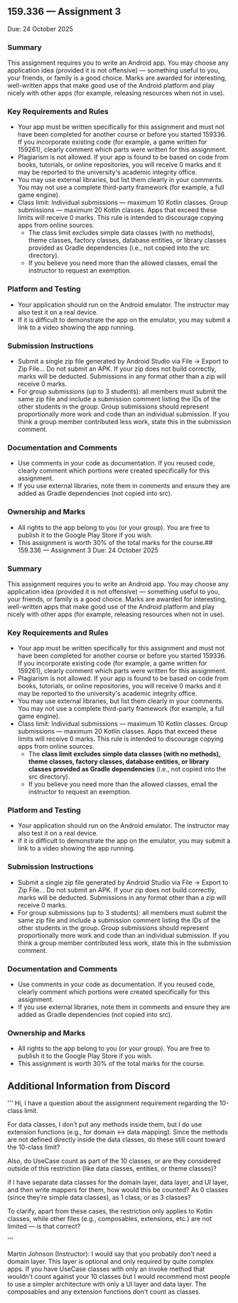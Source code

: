 ## 159.336 — Assignment 3
Due: 24 October 2025

### Summary
This assignment requires you to write an Android app. You may choose any application idea (provided it is not offensive) — something
useful to you, your friends, or family is a good choice. Marks are awarded for interesting, well-written apps that make good use of
the Android platform and play nicely with other apps (for example, releasing resources when not in use).

### Key Requirements and Rules
- Your app must be written specifically for this assignment and must not have been completed for another course or before you
  started 159336. If you incorporate existing code (for example, a game written for 159261), clearly comment which parts were
  written for this assignment.
- Plagiarism is not allowed. If your app is found to be based on code from books, tutorials, or online repositories, you will
  receive 0 marks and it may be reported to the university's academic integrity office.
- You may use external libraries, but list them clearly in your comments. You may not use a complete third-party framework (for
  example, a full game engine).
- Class limit: Individual submissions — maximum 10 Kotlin classes. Group submissions — maximum 20 Kotlin classes. Apps that exceed these limits will receive 0 marks. This rule is intended to discourage copying apps from online sources.
    - The class limit excludes simple data classes (with no methods), theme classes, factory classes, database entities, or
      library classes provided as Gradle dependencies (i.e., not copied into the src directory).
    - If you believe you need more than the allowed classes, email the instructor to request an exemption.

### Platform and Testing
- Your application should run on the Android emulator. The instructor may also test it on a real device.
- If it is difficult to demonstrate the app on the emulator, you may submit a link to a video showing the app running.

### Submission Instructions
- Submit a single zip file generated by Android Studio via File → Export to Zip File... Do not submit an APK. If your zip does
  not build correctly, marks will be deducted. Submissions in any format other than a zip will receive 0 marks.
- For group submissions (up to 3 students): all members must submit the same zip file and include a submission comment listing the
  IDs of the other students in the group. Group submissions should represent proportionally more work and code than an individual
  submission. If you think a group member contributed less work, state this in the submission comment.

### Documentation and Comments
- Use comments in your code as documentation. If you reused code, clearly comment which portions were created specifically for
  this assignment.
- If you use external libraries, note them in comments and ensure they are added as Gradle dependencies (not copied into src).

### Ownership and Marks
- All rights to the app belong to you (or your group). You are free to publish it to the Google Play Store if you wish.
- This assignment is worth 30% of the total marks for the course.## 159.336 — Assignment 3
  Due: 24 October 2025

### Summary
This assignment requires you to write an Android app. You may choose any application idea (provided it is not offensive) — something useful to you, your friends, or family is a good choice. Marks are awarded for interesting, well-written apps that make good use of  the Android platform and play nicely with other apps (for example, releasing resources when not in use).

### Key Requirements and Rules
- Your app must be written specifically for this assignment and must not have been completed for another course or before you started 159336. If you incorporate existing code (for example, a game written for 159261), clearly comment which parts were written for this assignment.
- Plagiarism is not allowed. If your app is found to be based on code from books, tutorials, or online repositories, you will receive 0 marks and it may be reported to the university's academic integrity office.
- You may use external libraries, but list them clearly in your comments. You may not use a complete third-party framework (for example, a full game engine).
- Class limit: Individual submissions — maximum 10 Kotlin classes. Group submissions — maximum 20 Kotlin classes. Apps that exceed these limits will receive 0 marks. This rule is intended to discourage copying apps from online sources.
    - The **class limit excludes simple data classes (with no methods), theme classes, factory classes, database entities, or library classes provided as Gradle dependencies** (i.e., not copied into the src directory).
    - If you believe you need more than the allowed classes, email the instructor to request an exemption.

### Platform and Testing
- Your application should run on the Android emulator. The instructor may also test it on a real device.
- If it is difficult to demonstrate the app on the emulator, you may submit a link to a video showing the app running.

### Submission Instructions
- Submit a single zip file generated by Android Studio via File → Export to Zip File... Do not submit an APK. If your zip does not build correctly, marks will be deducted. Submissions in any format other than a zip will receive 0 marks.
- For group submissions (up to 3 students): all members must submit the same zip file and include a submission comment listing the IDs of the other students in the group. Group submissions should represent proportionally more work and code than an individual submission. If you think a group member contributed less work, state this in the submission comment.

### Documentation and Comments
- Use comments in your code as documentation. If you reused code, clearly comment which portions were created specifically for this assignment.
- If you use external libraries, note them in comments and ensure they are added as Gradle dependencies (not copied into src).

### Ownership and Marks
- All rights to the app belong to you (or your group). You are free to publish it to the Google Play Store if you wish.
- This assignment is worth 30% of the total marks for the course.


## Additional Information from Discord

'''
Hi, I have a question about the assignment requirement regarding the 10-class limit.

For data classes, I don’t put any methods inside them, but I do use extension functions (e.g., for domain ↔ data mapping). Since the methods are not defined directly inside the data classes, do these still count toward the 10-class limit?

Also, do UseCase count as part of the 10 classes, or are they considered outside of this restriction (like data classes, entities, or theme classes)?

if I have separate data classes for the domain layer, data layer, and UI layer, and then write mappers for them, how would this be counted? As 0 classes (since they’re simple data classes), as 1 class, or as 3 classes?

To clarify, apart from these cases, the restriction only applies to Kotlin classes, while other files (e.g., composables, extensions, etc.) are not limited — is that correct?

'''

Martin Johnson (Instructor): I would say that you probably don't need a domain layer. This layer is optional and only required by quite complex apps. If you have UseCase classes with only an invoke method that wouldn't count against your 10 classes but I would recommend most people to use a simpler architecture with only a UI layer and data layer. The composables and any extension functions don't count as classes.
